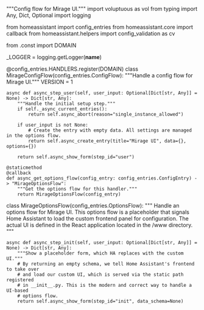 
"""Config flow for Mirage UI."""
import voluptuous as vol
from typing import Any, Dict, Optional
import logging

from homeassistant import config_entries
from homeassistant.core import callback
from homeassistant.helpers import config_validation as cv

from .const import DOMAIN

_LOGGER = logging.getLogger(__name__)

@config_entries.HANDLERS.register(DOMAIN)
class MirageConfigFlow(config_entries.ConfigFlow):
    """Handle a config flow for Mirage UI."""
    VERSION = 1

    async def async_step_user(self, user_input: Optional[Dict[str, Any]] = None) -> Dict[str, Any]:
        """Handle the initial setup step."""
        if self._async_current_entries():
            return self.async_abort(reason="single_instance_allowed")

        if user_input is not None:
            # Create the entry with empty data. All settings are managed in the options flow.
            return self.async_create_entry(title="Mirage UI", data={}, options={})

        return self.async_show_form(step_id="user")

    @staticmethod
    @callback
    def async_get_options_flow(config_entry: config_entries.ConfigEntry) -> "MirageOptionsFlow":
        """Get the options flow for this handler."""
        return MirageOptionsFlow(config_entry)


class MirageOptionsFlow(config_entries.OptionsFlow):
    """
    Handle an options flow for Mirage UI.
    This options flow is a placeholder that signals Home Assistant to load the
    custom frontend panel for configuration. The actual UI is defined in the
    React application located in the /www directory.
    """

    async def async_step_init(self, user_input: Optional[Dict[str, Any]] = None) -> Dict[str, Any]:
        """Show a placeholder form, which HA replaces with the custom UI."""
        # By returning an empty schema, we tell Home Assistant's frontend to take over
        # and load our custom UI, which is served via the static path registered
        # in __init__.py. This is the modern and correct way to handle a UI-based
        # options flow.
        return self.async_show_form(step_id="init", data_schema=None)